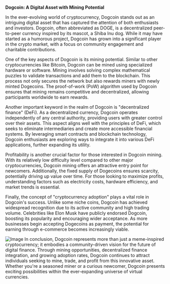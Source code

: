**Dogcoin: A Digital Asset with Mining Potential**

In the ever-evolving world of cryptocurrency, Dogcoin stands out as an intriguing digital asset that has captured the attention of both enthusiasts and investors. Dogcoin, often abbreviated as DOGE, is a decentralized peer-to-peer currency inspired by its mascot, a Shiba Inu dog. While it may have started as a humorous project, Dogcoin has grown into a significant player in the crypto market, with a focus on community engagement and charitable contributions.

One of the key aspects of Dogcoin is its mining potential. Similar to other cryptocurrencies like Bitcoin, Dogcoin can be mined using specialized hardware or software. Mining involves solving complex mathematical puzzles to validate transactions and add them to the blockchain. This process not only secures the network but also rewards miners with newly minted Dogecoins. The proof-of-work (PoW) algorithm used by Dogcoin ensures that mining remains competitive and decentralized, allowing participants worldwide to earn rewards.

Another important keyword in the realm of Dogcoin is "decentralized finance" (DeFi). As a decentralized currency, Dogcoin operates independently of any central authority, providing users with greater control over their assets. This aspect aligns well with the principles of DeFi, which seeks to eliminate intermediaries and create more accessible financial systems. By leveraging smart contracts and blockchain technology, Dogcoin enthusiasts are exploring ways to integrate it into various DeFi applications, further expanding its utility.

Profitability is another crucial factor for those interested in Dogcoin mining. With its relatively low difficulty level compared to other major cryptocurrencies, Dogcoin mining offers an attractive entry point for newcomers. Additionally, the fixed supply of Dogecoins ensures scarcity, potentially driving up value over time. For those looking to maximize profits, understanding factors such as electricity costs, hardware efficiency, and market trends is essential.

Finally, the concept of "cryptocurrency adoption" plays a vital role in Dogcoin's success. Unlike some niche coins, Dogcoin has achieved widespread recognition due to its active community and high trading volume. Celebrities like Elon Musk have publicly endorsed Dogcoin, boosting its popularity and encouraging wider acceptance. As more businesses begin accepting Dogecoins as payment, the potential for earning through e-commerce becomes increasingly viable.


![Image](https://github.com/user-attachments/assets/31692037-0104-4703-abd1-696b6a7dd41b)
In conclusion, Dogcoin represents more than just a meme-inspired cryptocurrency; it embodies a community-driven vision for the future of digital finance. Through mining opportunities, decentralized finance integration, and growing adoption rates, Dogcoin continues to attract individuals seeking to mine, trade, and profit from this innovative asset. Whether you're a seasoned miner or a curious newcomer, Dogcoin presents exciting possibilities within the ever-expanding universe of virtual currencies.
